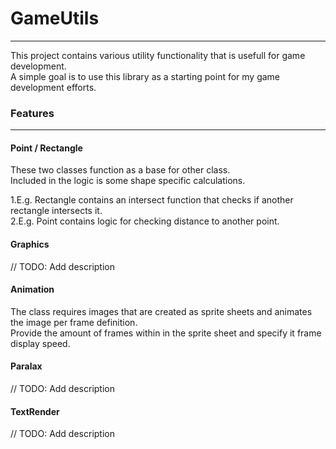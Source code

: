 # GameUtils
---

This project contains various utility functionality that is usefull for game development.  
A simple goal is to use this library as a starting point for my game development efforts.  

### Features
---

#### Point / Rectangle
These two classes function as a base for other class.  
Included in the logic is some shape specific calculations.  

1.E.g. Rectangle contains an intersect function that checks if another rectangle intersects it.  
2.E.g. Point contains logic for checking distance to another point.  

#### Graphics
// TODO: Add description

#### Animation
The class requires images that are created as sprite sheets and animates the image per frame definition.  
Provide the amount of frames within in the sprite sheet and specify it frame display speed.  

#### Paralax
// TODO: Add description

#### TextRender
// TODO: Add description
